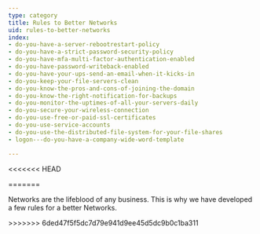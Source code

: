 ```yaml
---
type: category
title: Rules to Better Networks
uid: rules-to-better-networks
index:
- do-you-have-a-server-rebootrestart-policy
- do-you-have-a-strict-password-security-policy
- do-you-have-mfa-multi-factor-authentication-enabled
- do-you-have-password-writeback-enabled
- do-you-have-your-ups-send-an-email-when-it-kicks-in
- do-you-keep-your-file-servers-clean
- do-you-know-the-pros-and-cons-of-joining-the-domain
- do-you-know-the-right-notification-for-backups
- do-you-monitor-the-uptimes-of-all-your-servers-daily
- do-you-secure-your-wireless-connection
- do-you-use-free-or-paid-ssl-certificates
- do-you-use-service-accounts
- do-you-use-the-distributed-file-system-for-your-file-shares
- logon---do-you-have-a-company-wide-word-template

---
```

<<<<<<< HEAD

=======
<p>Networks are the lifeblood of any business. This is why we have developed a few rules for a better Networks.​​<br></p>
>>>>>>> 6ded47f5f5dc7d79e941d9ee45d5dc9b0c1ba311


